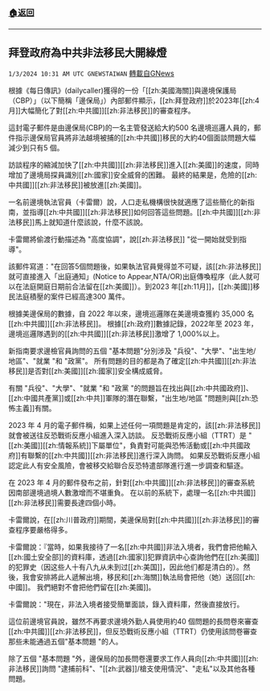 ###  [:house:返回](README.md)
---


## 拜登政府為中共非法移民大開綠燈
`1/3/2024 10:31 AM UTC GNEWSTAIWAN` [轉載自GNews](https://gnews.org/articles/2179249)

根據《每日傳訊》(dailycaller)獲得的一份「[[zh:美國海關]]與邊境保護局（CBP）」（以下簡稱「邊保局」）內部郵件顯示，[[zh:拜登政府]]於2023年[[zh:4月]]大幅簡化了對[[zh:中共國]][[zh:非法移民]]的審查程序。

  

這封電子郵件是由邊保局(CBP)的一名主管發送給大約500 名邊境巡邏人員的，郵件指示邊保局官員將非法越境被捕的[[zh:中共國]]移民的大約40個面談問題大幅減少到只有5 個。

  

訪談程序的縮減加快了[[zh:中共國]][[zh:非法移民]]進入[[zh:美國]]的速度，同時增加了邊境局探員識別[[zh:國家]]安全威脅的困難。 最終的結果是，危險的[[zh:中共國]][[zh:非法移民]]被放進[[zh:美國]]。

  

一名前邊境執法官員（卡雷爾）說，人口走私機構很快就適應了這些簡化的新指南，並指導[[zh:中共國]][[zh:非法移民]]如何回答這些問題。[[zh:中共國]][[zh:非法移民]]馬上就知道什麼該說，什麼不該說。

  

卡雷爾將偷渡行動描述為 "高度協調"，說[[zh:非法移民]] "從一開始就受到指導"。

  

該郵件寫道："在回答5個問題後，如果執法官員覺得並不可疑，該[[zh:非法移民]]就可直接進入「出庭通知」(Notice to Appear,NTA/OR)出庭傳喚程序（此人就可以在法庭開庭日期前合法留在[[zh:美國]]）。到2023 年[[zh:11月]]，[[zh:美國]]移民法庭積壓的案件已經高達300 萬件。

  

根據美邊保局的數據，自 2022 年以來，邊境巡邏隊在美邊境查獲約 35,000 名[[zh:中共國]][[zh:非法移民]]。 根據[[zh:政府]]數據記錄，2022年至 2023 年，邊境巡邏隊遇到的[[zh:中共國]][[zh:非法移民]]激增了 1,000%以上。

  

新指南要求邊檢官員詢問的五個 "基本問題"分別涉及 "兵役"、"大學"、"出生地/地區"、"就業 "和 "政黨"。 所有問題的目的都是為了確定[[zh:中共國]][[zh:非法移民]]是否對[[zh:美國]][[zh:國家]]安全構成威脅。

  

有關 "兵役"、"大學"、"就業 "和 "政黨 "的問題旨在找出與[[zh:中共國政府]]、[[zh:中國共產黨]]或[[zh:中共]]軍隊的潛在聯繫，"出生地/地區 "問題則與[[zh:恐怖主義]]有關。

  

2023 年 4 月的電子郵件稱，如果上述任何一項問題是肯定的，該[[zh:非法移民]]就會被送往反恐戰術反應小組進入深入訪談。 反恐戰術反應小組（TTRT）是 "[[zh:美國]][[zh:情報系統]]下屬單位"，負責對可能與恐怖活動或[[zh:中共國政府]]有聯繫的[[zh:中共國]][[zh:非法移民]]進行深入詢問。 如果反恐戰術反應小組認定此人有安全風險，會被移交給聯合反恐特遣部隊進行進一步調查和驅逐。

  

在 2023 年 4 月的郵件發布之前，針對[[zh:中共國]][[zh:非法移民]]的審查系統因南部邊境過境人數激增而不堪重負。 在以前的系統下，處理一名[[zh:中共國]][[zh:非法移民]]需要長達四個小時。

  

卡雷爾說，在[[zh:川普政府]]期間，美邊保局對[[zh:中共國]][[zh:非法移民]]的審查程序要嚴格得多。

  

卡雷爾說：『當時，如果我接待了一名[[zh:中共國]]非法入境者，我們會把他輸入[[zh:國土安全部]]的資料庫，透過[[zh:國家]]犯罪資訊中心查詢他們在[[zh:美國]]的犯罪史（因这些人十有八九从未到过[[zh:美国]]，因此他们都是清白的）。然後，我會安排將此人遞解出境，移民和[[zh:海關]]執法局會把他（她）送回[[zh:中國]]。 我們絕對不會把他們留在[[zh:美國]]。

  

卡雷爾說："現在，非法入境者接受簡單面談，錄入資料庫，然後直接放行。

  

這位前邊境官員說，雖然不再要求邊境外勤人員使用約40 個問題的長問卷來審查[[zh:中共國]][[zh:非法移民]]，但反恐戰術反應小組（TTRT）仍使用該問卷審查那些未能通過五個"基本問題 "的人。

  

 除了五個 "基本問題 "外，邊保局的加長問卷還要求工作人員向[[zh:中共國]][[zh:非法移民]]詢問 "逮捕前科"、"[[zh:武器]]/槍支使用情況"、"走私"以及其他各種問題。

